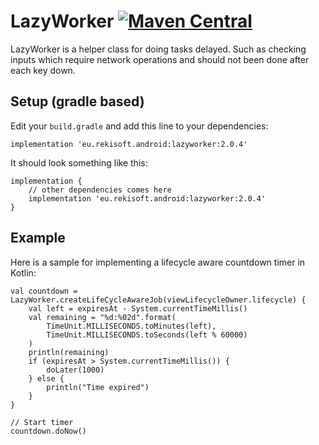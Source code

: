 # LazyWorker [![Maven Central](https://img.shields.io/maven-central/v/eu.rekisoft.android.util/LazyWorker)](https://mvnrepository.com/artifact/eu.rekisoft.android.util/LazyWorker)

LazyWorker is a helper class for doing tasks delayed. Such as checking inputs which require network
operations and should not been done after each key down.

## Setup (gradle based)

Edit your `build.gradle` and add this line to your dependencies:

    implementation 'eu.rekisoft.android:lazyworker:2.0.4'

It should look something like this:

    implementation {
        // other dependencies comes here
        implementation 'eu.rekisoft.android:lazyworker:2.0.4'
    }

## Example
Here is a sample for implementing a lifecycle aware countdown timer in Kotlin:

    val countdown = LazyWorker.createLifeCycleAwareJob(viewLifecycleOwner.lifecycle) {
        val left = expiresAt - System.currentTimeMillis()
        val remaining = "%d:%02d".format(
            TimeUnit.MILLISECONDS.toMinutes(left),
            TimeUnit.MILLISECONDS.toSeconds(left % 60000)
        )
        println(remaining)
        if (expiresAt > System.currentTimeMillis()) {
            doLater(1000)
        } else {
            println("Time expired")
        }
    }

    // Start timer
    countdown.doNow()